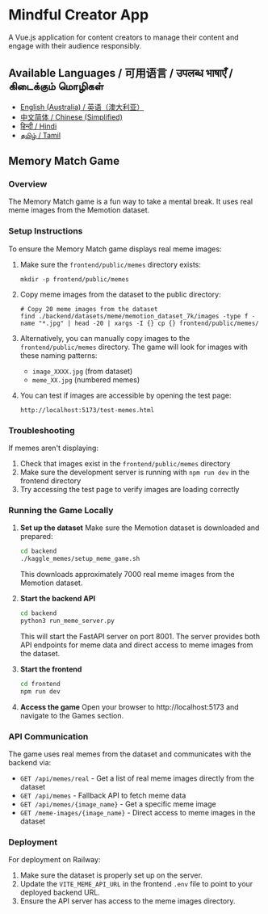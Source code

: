 # Mindful Creator App

A Vue.js application for content creators to manage their content and engage with their audience responsibly.

## Available Languages / 可用语言 / उपलब्ध भाषाएँ / கிடைக்கும் மொழிகள்

- [English (Australia) / 英语（澳大利亚）](README-EN-AU.md)
- [中文简体 / Chinese (Simplified)](README-ZH-CN.md)
- [हिन्दी / Hindi](README-HI.md)
- [தமிழ் / Tamil](README-TA.md)

## Memory Match Game

### Overview
The Memory Match game is a fun way to take a mental break. It uses real meme images from the Memotion dataset.

### Setup Instructions

To ensure the Memory Match game displays real meme images:

1. Make sure the `frontend/public/memes` directory exists:
   ```
   mkdir -p frontend/public/memes
   ```

2. Copy meme images from the dataset to the public directory:
   ```
   # Copy 20 meme images from the dataset
   find ./backend/datasets/meme/memotion_dataset_7k/images -type f -name "*.jpg" | head -20 | xargs -I {} cp {} frontend/public/memes/
   ```

3. Alternatively, you can manually copy images to the `frontend/public/memes` directory. The game will look for images with these naming patterns:
   - `image_XXXX.jpg` (from dataset)
   - `meme_XX.jpg` (numbered memes)

4. You can test if images are accessible by opening the test page:
   ```
   http://localhost:5173/test-memes.html
   ```

### Troubleshooting

If memes aren't displaying:
1. Check that images exist in the `frontend/public/memes` directory
2. Make sure the development server is running with `npm run dev` in the frontend directory
3. Try accessing the test page to verify images are loading correctly

### Running the Game Locally

1. **Set up the dataset**
   Make sure the Memotion dataset is downloaded and prepared:
   ```bash
   cd backend
   ./kaggle_memes/setup_meme_game.sh
   ```
   This downloads approximately 7000 real meme images from the Memotion dataset.

2. **Start the backend API**
   ```bash
   cd backend
   python3 run_meme_server.py
   ```
   This will start the FastAPI server on port 8001. The server provides both API endpoints for meme data and direct access to meme images from the dataset.

3. **Start the frontend**
   ```bash
   cd frontend
   npm run dev
   ```

4. **Access the game**
   Open your browser to http://localhost:5173 and navigate to the Games section.

### API Communication
The game uses real memes from the dataset and communicates with the backend via:
- `GET /api/memes/real` - Get a list of real meme images directly from the dataset
- `GET /api/memes` - Fallback API to fetch meme data 
- `GET /api/memes/{image_name}` - Get a specific meme image
- `GET /meme-images/{image_name}` - Direct access to meme images in the dataset

### Deployment
For deployment on Railway:
1. Make sure the dataset is properly set up on the server.
2. Update the `VITE_MEME_API_URL` in the frontend `.env` file to point to your deployed backend URL.
3. Ensure the API server has access to the meme images directory.

